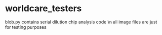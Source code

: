 # worldcare_testers
blob.py contains serial dilution chip analysis code
\n
all image files are just for testing purposes
